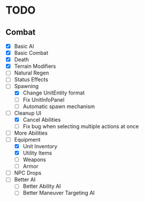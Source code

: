 ﻿# TODO

## Combat
- [X] Basic AI
- [X] Basic Combat
- [X] Death
- [X] Terrain Modifiers
- [ ] Natural Regen
- [ ] Status Effects
- [ ] Spawning
  - [X] Change UnitEntity format
  - [ ] Fix UnitInfoPanel
  - [ ] Automatic spawn mechanism
- [ ] Cleanup UI
  - [X] Cancel Abilities
  - [ ] Fix bug when selecting multiple actions at once
- [ ] More Abilities
- [ ] Equipment
  - [X] Unit Inventory
  - [X] Utility Items
  - [ ] Weapons
  - [ ] Armor
- [ ] NPC Drops
- [ ] Better AI
  - [ ] Better Ability AI
  - [ ] Better Maneuver Targeting AI